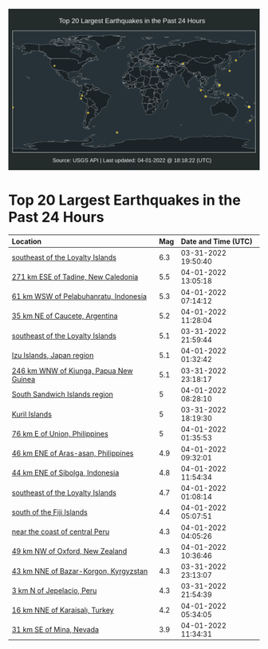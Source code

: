 ![Map](./map.png)

# Top 20 Largest Earthquakes in the Past 24 Hours

| Location | Mag | Date and Time (UTC) |
|:---|:---|:---|
| [southeast of the Loyalty Islands](https://earthquake.usgs.gov/earthquakes/eventpage/us7000gysz) | 6.3 | 03-31-2022 19:50:40 |
| [271 km ESE of Tadine, New Caledonia](https://earthquake.usgs.gov/earthquakes/eventpage/us7000gyza) | 5.5 | 04-01-2022 13:05:18 |
| [61 km WSW of Pelabuhanratu, Indonesia](https://earthquake.usgs.gov/earthquakes/eventpage/us7000gywf) | 5.3 | 04-01-2022 07:14:12 |
| [35 km NE of Caucete, Argentina](https://earthquake.usgs.gov/earthquakes/eventpage/us7000gyyg) | 5.2 | 04-01-2022 11:28:04 |
| [southeast of the Loyalty Islands](https://earthquake.usgs.gov/earthquakes/eventpage/us7000gyts) | 5.1 | 03-31-2022 21:59:44 |
| [Izu Islands, Japan region](https://earthquake.usgs.gov/earthquakes/eventpage/us7000gyup) | 5.1 | 04-01-2022 01:32:42 |
| [246 km WNW of Kiunga, Papua New Guinea](https://earthquake.usgs.gov/earthquakes/eventpage/us7000gyu7) | 5.1 | 03-31-2022 23:18:17 |
| [South Sandwich Islands region](https://earthquake.usgs.gov/earthquakes/eventpage/us7000gyxa) | 5 | 04-01-2022 08:28:10 |
| [Kuril Islands](https://earthquake.usgs.gov/earthquakes/eventpage/us7000gysf) | 5 | 03-31-2022 18:19:30 |
| [76 km E of Union, Philippines](https://earthquake.usgs.gov/earthquakes/eventpage/us7000gyus) | 5 | 04-01-2022 01:35:53 |
| [46 km ENE of Aras-asan, Philippines](https://earthquake.usgs.gov/earthquakes/eventpage/us7000gyxy) | 4.9 | 04-01-2022 09:32:01 |
| [44 km ENE of Sibolga, Indonesia](https://earthquake.usgs.gov/earthquakes/eventpage/us7000gyyr) | 4.8 | 04-01-2022 11:54:34 |
| [southeast of the Loyalty Islands](https://earthquake.usgs.gov/earthquakes/eventpage/us7000gyum) | 4.7 | 04-01-2022 01:08:14 |
| [south of the Fiji Islands](https://earthquake.usgs.gov/earthquakes/eventpage/us7000gyvr) | 4.4 | 04-01-2022 05:07:51 |
| [near the coast of central Peru](https://earthquake.usgs.gov/earthquakes/eventpage/us7000gyvi) | 4.3 | 04-01-2022 04:05:26 |
| [49 km NW of Oxford, New Zealand](https://earthquake.usgs.gov/earthquakes/eventpage/us7000gyy7) | 4.3 | 04-01-2022 10:36:46 |
| [43 km NNE of Bazar-Korgon, Kyrgyzstan](https://earthquake.usgs.gov/earthquakes/eventpage/us7000gyu5) | 4.3 | 03-31-2022 23:13:07 |
| [3 km N of Jepelacio, Peru](https://earthquake.usgs.gov/earthquakes/eventpage/us7000gytq) | 4.3 | 03-31-2022 21:54:39 |
| [16 km NNE of Karaisalı, Turkey](https://earthquake.usgs.gov/earthquakes/eventpage/us7000gyvy) | 4.2 | 04-01-2022 05:34:05 |
| [31 km SE of Mina, Nevada](https://earthquake.usgs.gov/earthquakes/eventpage/nn00836469) | 3.9 | 04-01-2022 11:34:31 |
